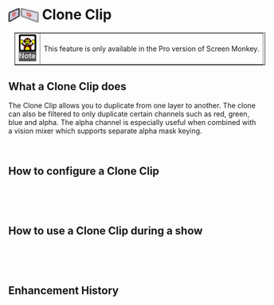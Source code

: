 <h1><img src="../../images/CloneClipIcon.png" alt="" style="border: none; margin-left: 0px; 
		 margin-right: 0px; margin-top: 0px; margin-bottom: -6px;" border="0"> 
 Clone Clip</h1>
<div>
<table style="margin-left: 12px;" cellspacing="0" border="1">
	<col>
	<col>
	<tr>
		<td><img src="../../images/Noteimage.png" alt="" style="border: none;" border="0"></td>
		<td>This feature is only available in the Pro version of Screen 
		 Monkey.</td>
	</tr>
</table>
</div>
<h2>What a Clone Clip does</h2>
<p>The Clone Clip allows you to duplicate from one layer to another. The 
 clone can also be filtered to only duplicate certain channels such as 
 red, green, blue and alpha. The alpha channel is especially useful when 
 combined with a vision mixer which supports separate alpha mask keying.</p>
<p>&#160;</p>
<h2>How to configure a Clone Clip</h2>
<p>&#160;</p>
<p>&#160;</p>
<h2>How to use a Clone Clip during a show</h2>
<p>&#160;</p>
<p>&#160;</p>
<h2 class="rvps3">Enhancement History</h2>
